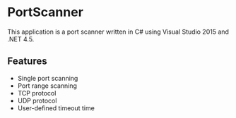 # PortScanner
This application is a port scanner written in C# using Visual Studio 2015 and .NET 4.5.

## Features
* Single port scanning
* Port range scanning
* TCP protocol
* UDP protocol
* User-defined timeout time
